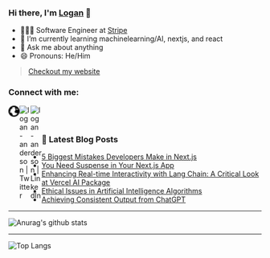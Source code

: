 ### Hi there, I'm [Logan][website] 👋

- 👨🏻‍💻 Software Engineer at [Stripe](https://stripe.com)
- 🌱 I’m currently learning machinelearning/AI, nextjs, and react
- 💬 Ask me about anything
- 😄 Pronouns: He/Him

> [Checkout my website][website]



### Connect with me:

<p>


[<img align="left" alt="logan-anderson" width="22px" src="https://raw.githubusercontent.com/iconic/open-iconic/master/svg/globe.svg" />][website]
[<img align="left" alt="logan-anderson | Twitter" width="22px" src="https://cdn.jsdelivr.net/npm/simple-icons@v3/icons/twitter.svg" />][twitter]
[<img align="left" alt="logan-anderson | LinkedIn" width="22px" src="https://cdn.jsdelivr.net/npm/simple-icons@v3/icons/linkedin.svg" />][linkedin]


</p>
<br />
<br />


<!-- ### Languages and Tools:

<br />
<br /> -->


### 📕 Latest Blog Posts
<!-- BLOG-POST-LIST:START -->
- [5 Biggest Mistakes Developers Make in Next.js](https://logan.codes/blog/5-mistakes-developers-make-in-nextjs)
- [You Need Suspense in Your Next.js App](https://logan.codes/blog/you-need-suspense)
- [Enhancing Real-time Interactivity with Lang Chain: A Critical Look at Vercel AI Package](https://logan.codes/blog/why-im-ditching-vercel-ai)
- [Ethical Issues in Artificial Intelligence Algorithms](https://logan.codes/blog/ethical-issues-in-artificial-intelligence-algorithms)
- [Achieving Consistent Output from ChatGPT](https://logan.codes/blog/achieving-consistent-output-from-chatgpt)
<!-- BLOG-POST-LIST:END -->

---

![Anurag's github stats](https://github-readme-stats.vercel.app/api?username=logan-anderson&count_private=true&show_icons=true&hide=stars)

---

![Top Langs](https://github-readme-stats.vercel.app/api/top-langs/?username=logan-anderson&layout=compact)


[website]: https://logan.codes
[twitter]: https://twitter.com/logan_anders0n
[linkedin]: https://www.linkedin.com/in/logan-anderson-tech/
[blog]: https://logan.codes
